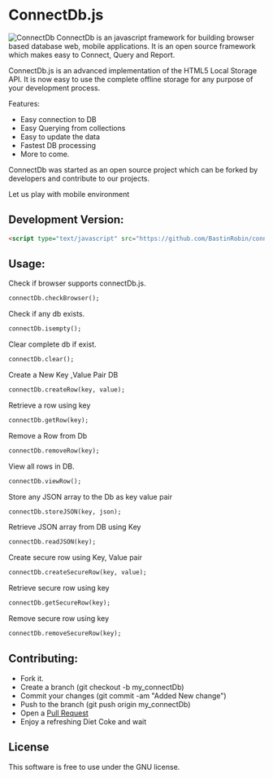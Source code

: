 ConnectDb.js
============
![ConnectDb](https://m.ak.fbcdn.net/sphotos-e.ak/hphotos-ak-prn2/1465379_561069470625698_23440564_n.png)
ConnectDb is an javascript framework for building browser based database web, mobile applications. It is an open source framework which makes easy to Connect, Query and Report.

ConnectDb.js is an advanced implementation of the HTML5 Local Storage API.
It is now easy to use the complete offline storage for any purpose of your development process.

Features:
* Easy connection to DB
* Easy Querying from collections
* Easy to update the data
* Fastest DB processing
* More to come.

ConnectDb was started as an open source project which can be forked by developers and contribute to our projects.

Let us play with mobile environment

Development Version:
-------------------
```html
<script type="text/javascript" src="https://github.com/BastinRobin/connectDb.js/raw/master/connectDb.js"></script>
```

Usage:
------
Check if browser supports connectDb.js.

```html
connectDb.checkBrowser();
```

Check if any db exists.

```html
connectDb.isempty();
```

Clear complete db if exist.
```html
connectDb.clear();
```

Create a New Key ,Value Pair DB
```html
connectDb.createRow(key, value);
```

Retrieve a row using key
```html
connectDb.getRow(key);
```

Remove a Row from Db
```html
connectDb.removeRow(key);
```

View all rows in DB.
```html
connectDb.viewRow();
```

Store any JSON array to the Db as key value pair
```html
connectDb.storeJSON(key, json);
```

Retrieve JSON array from DB using Key
```html
connectDb.readJSON(key);
```

Create secure row using Key, Value pair
```html
connectDb.createSecureRow(key, value);
```

Retrieve secure row using key
```html
connectDb.getSecureRow(key);
```

Remove secure row using key
```html
connectDb.removeSecureRow(key);
``` 

Contributing:
------------

* Fork it.
* Create a branch (git checkout -b my_connectDb)
* Commit your changes (git commit -am "Added New change")
* Push to the branch (git push origin my_connectDb)
* Open a [Pull Request](https://github.com/BastinRobin/connectDb.js/pulls)
* Enjoy a refreshing Diet Coke and wait



License
-------
This software is free to use under the GNU license.
